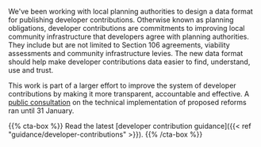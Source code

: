 We've been working with local planning authorities to design a data format for publishing developer contributions. Otherwise known as planning obligations, developer contributions are commitments to improving local community infrastructure that developers agree with planning authorities. They include but are not limited to Section 106 agreements, viability assessments and community infrastructure levies. The new data format should help make developer contributions data easier to find, understand, use and trust. 

This work is part of a larger effort to improve the system of developer contributions by making it more transparent, accountable and effective. A [public consultation](https://www.gov.uk/government/consultations/developer-contributions-reform-technical-consultation) on the technical implementation of proposed reforms ran until 31 January.

{{% cta-box %}}
Read the latest [developer contribution guidance]({{< ref "guidance/developer-contributions" >}}).
{{% /cta-box %}}
